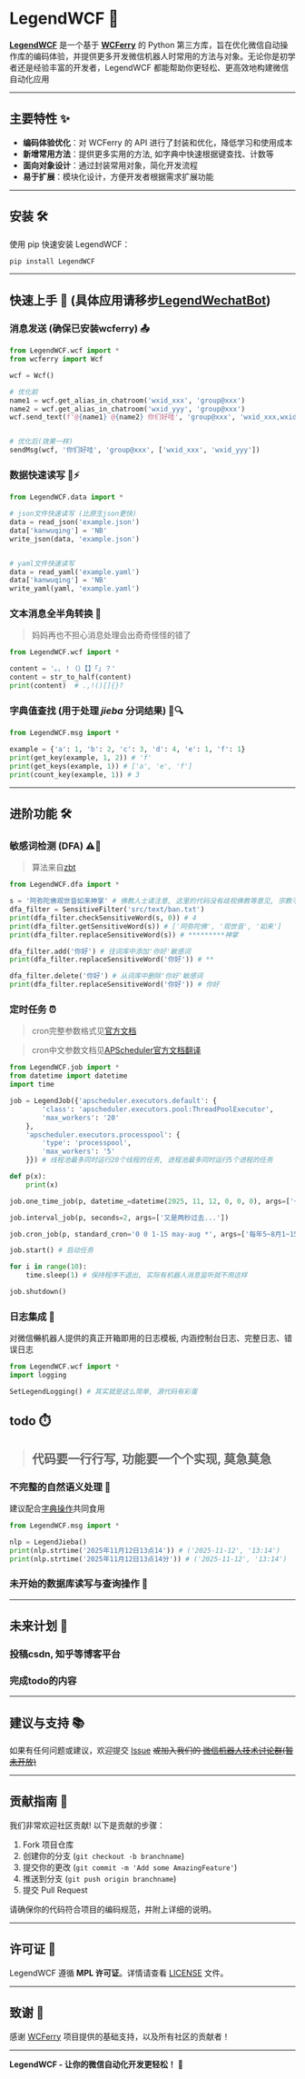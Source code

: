 # LegendWCF 🚀

[**LegendWCF**](https://github.com/kanwuqing/LegendWCF) 是一个基于 [**WCFerry**](https://github.com/lich0821/WeChatFerry) 的 Python 第三方库，旨在优化微信自动操作库的编码体验，并提供更多开发微信机器人时常用的方法与对象。无论你是初学者还是经验丰富的开发者，LegendWCF 都能帮助你更轻松、更高效地构建微信自动化应用

---

## 主要特性 ✨

- **编码体验优化**：对 WCFerry 的 API 进行了封装和优化，降低学习和使用成本
- **新增常用方法**：提供更多实用的方法, 如字典中快速根据键查找、计数等
- **面向对象设计**：通过封装常用对象，简化开发流程
- **易于扩展**：模块化设计，方便开发者根据需求扩展功能

---

## 安装 🛠️

使用 pip 快速安装 LegendWCF：

```bash
pip install LegendWCF
```

---

## 快速上手 🚀 (具体应用请移步[LegendWechatBot](https://github.com/kanwuqing/LegendWechatBot))

### 消息发送 (确保已安装wcferry) 📤

```python
from LegendWCF.wcf import *
from wcferry import Wcf

wcf = Wcf()

# 优化前
name1 = wcf.get_alias_in_chatroom('wxid_xxx', 'group@xxx')
name2 = wcf.get_alias_in_chatroom('wxid_yyy', 'group@xxx')
wcf.send_text(f'@{name1} @{name2} 你们好哇', 'group@xxx', 'wxid_xxx,wxid_yyy')


# 优化后(效果一样)
sendMsg(wcf, '你们好哇', 'group@xxx', ['wxid_xxx', 'wxid_yyy'])
```


### 数据快速读写 💾⚡

```python
from LegendWCF.data import *

# json文件快速读写 (比原生json更快)
data = read_json('example.json')
data['kanwuqing'] = 'NB'
write_json(data, 'example.json')


# yaml文件快速读写
data = read_yaml('example.yaml')
data['kanwuqing'] = 'NB'
write_yaml(yaml, 'example.yaml')
```

### 文本消息全半角转换 💬
>妈妈再也不担心消息处理会出奇奇怪怪的错了

```python
from LegendWCF.wcf import *

content = '。，！（）【】「」？'
content = str_to_half(content)
print(content)  # .,!()[]{}?
```

### 字典值查找 (用于处理 *jieba* 分词结果) 📖🔍

```python
from LegendWCF.msg import *

example = {'a': 1, 'b': 2, 'c': 3, 'd': 4, 'e': 1, 'f': 1}
print(get_key(example, 1, 2)) # 'f'
print(get_keys(example, 1)) # ['a', 'e', 'f']
print(count_key(example, 1)) # 3
```

---

## 进阶功能 🛠️

### 敏感词检测 (DFA) ⚠️🚫
>算法来自[zbt](https://blog.csdn.net/weixin_39666736/article/details/104903518)
```python
from LegendWCF.dfa import *

s = '阿弥陀佛观世音如来神掌' # 佛教人士请注意, 这里的代码没有歧视佛教等意见, 宗教不宜在公众范围内不受控制传播, 故将所有已知宗教列入敏感词
dfa_filter = SensitiveFilter('src/text/ban.txt')
print(dfa_filter.checkSensitiveWord(s, 0)) # 4
print(dfa_filter.getSensitiveWord(s)) # ['阿弥陀佛', '观世音', '如来']
print(dfa_filter.replaceSensitiveWord(s)) # *********神掌

dfa_filter.add('你好') # 往词库中添加'你好'敏感词
print(dfa_filter.replaceSensitiveWord('你好')) # **

dfa_filter.delete('你好') # 从词库中删除'你好'敏感词
print(dfa_filter.replaceSensitiveWord('你好')) # 你好
```

### 定时任务 ⏰
>cron完整参数格式见[官方文档](https://apscheduler.readthedocs.io/en/latest/modules/triggers/cron.html#module-apscheduler.triggers.cron)

>cron中文参数文档见[APScheduler官方文档翻译](https://blog.csdn.net/weixin_42881588/article/details/111401799)
```python
from LegendWCF.job import *
from datetime import datetime
import time

job = LegendJob({'apscheduler.executors.default': {
        'class': 'apscheduler.executors.pool:ThreadPoolExecutor',
        'max_workers': '20'
    },
    'apscheduler.executors.processpool': {
        'type': 'processpool',
        'max_workers': '5'
    }}) # 线程池最多同时运行20个线程的任务, 进程池最多同时运行5个进程的任务

def p(x):
    print(x)

job.one_time_job(p, datetime_=datetime(2025, 11, 12, 0, 0, 0), args=['一句冰冷的生日快乐'])

job.interval_job(p, seconds=2, args=['又是两秒过去...'])

job.cron_job(p, standard_cron='0 0 1-15 may-aug *', args=['每年5~8月1~15日0点0分输出'])

job.start() # 启动任务

for i in range(10):
    time.sleep(1) # 保持程序不退出, 实际有机器人消息监听就不用这样

job.shutdown()
```

### 日志集成 📅
对微信~~懒~~机器人提供的真正开箱即用的日志模板, 内涵控制台日志、完整日志、错误日志

```python
from LegendWCF.wcf import *
import logging

SetLegendLogging() # 其实就是这么简单, 源代码有彩蛋
```

## todo ⏱️
>## 代码要一行行写, 功能要一个个实现, 莫急莫急

### 不完整的自然语义处理 🧠
建议配合[字典操作](#字典值查找-用于处理-jieba-分词结果-)共同食用
```python
from LegendWCF.msg import *

nlp = LegendJieba()
print(nlp.strtime('2025年11月12日13点14')) # ('2025-11-12', '13:14')
print(nlp.strtime('2025年11月12日13点14分')) # ('2025-11-12', '13:14')
```

### 未开始的数据库读写与查询操作 🧾

---

## 未来计划 📝
### 投稿csdn, 知乎等博客平台
### 完成todo的内容

---

## 建议与支持 📚

如果有任何问题或建议，欢迎提交 [Issue](https://github.com/kanwuqing/LegendWCF/issues) ~~或加入我们的 [微信机器人技术讨论群(暂未开放)](https://github.com/kanwuqing/LegendWechatBot)~~

---

## 贡献指南 🤝

我们非常欢迎社区贡献! 以下是贡献的步骤：

1. Fork 项目仓库
2. 创建你的分支 (`git checkout -b branchname`)
3. 提交你的更改 (`git commit -m 'Add some AmazingFeature'`)
4. 推送到分支 (`git push origin branchname`)
5. 提交 Pull Request

请确保你的代码符合项目的编码规范，并附上详细的说明。

---

## 许可证 📜

LegendWCF 遵循 **MPL 许可证**。详情请查看 [LICENSE](https://github.com/kanwuqing/LegendWCF/blob/main/LICENSE) 文件。

---

## 致谢 🙏

感谢 [WCFerry](https://github.com/lich0821/WeChatFerry) 项目提供的基础支持，以及所有社区的贡献者！

---

**LegendWCF - 让你的微信自动化开发更轻松！** 🚀
